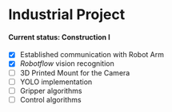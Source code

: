 # Industrial Project 

#### Current status: Construction I

- [x] Established communication with Robot Arm 
- [x] *Robotflow* vision recognition
- [ ] 3D Printed Mount for the Camera
- [ ] YOLO implementation
- [ ] Gripper algorithms
- [ ] Control algorithms